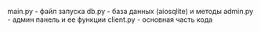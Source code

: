 main.py - файл запуска
db.py - база данных (aiosqlite) и методы
admin.py - админ панель и ее функции
client.py - основная часть кода
